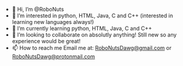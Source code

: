 - 👋 Hi, I’m @RoboNuts
- 👀 I’m interested in python, HTML, Java, C and C++ (interested in learning new languages always!)
- 🌱 I’m currently learning python, HTML, Java, C and C++
- 💞️ I’m looking to collaborate on absolutly anything! Still new so any experience would be great!
- 📫 How to reach me Email me at: RoboNutsDawg@gmail.com or RoboNutsDawg@protonmail.com

<!---
teheheheehe
--->
